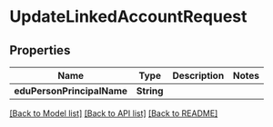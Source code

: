 # UpdateLinkedAccountRequest

## Properties
Name | Type | Description | Notes
------------ | ------------- | ------------- | -------------
**eduPersonPrincipalName** | **String** |  | 

[[Back to Model list]](../README.md#documentation-for-models) [[Back to API list]](../README.md#documentation-for-api-endpoints) [[Back to README]](../README.md)


